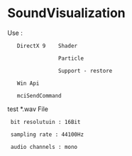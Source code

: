 
# SoundVisualization
Use :

       DirectX 9    Shader
       
                    Particle
                    
                    Support - restore
                    
       Win Api
       
       mciSendCommand
       

test *.wav File 

     bit resolutuin : 16Bit
     
     sampling rate : 44100Hz
     
     audio channels : mono
     

